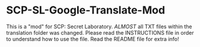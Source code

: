 # SCP-SL-Google-Translate-Mod
This is a "mod" for SCP: Secret Laboratory. *ALMOST* all TXT files within the translation folder was changed. Please read the INSTRUCTIONS file in order to understand how to use the file. Read the README file for extra info!
